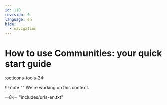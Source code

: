 ```yaml
---
id: 110
revision: 0
language: en
hide:
  - navigation
---
```


# How to use Communities: your quick start guide

 :octicons-tools-24:

!!! note ""
     We're working on this content.

--8<-- "includes/urls-en.txt"
